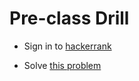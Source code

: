 # Pre-class Drill

- Sign in to [hackerrank](https://www.hackerrank.com/)

- Solve [this problem](https://www.hackerrank.com/challenges/candies/problem)
